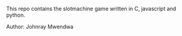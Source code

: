 This repo contains the slotmachine game written in C, javascript and python.


Author: Johnray Mwendwa

